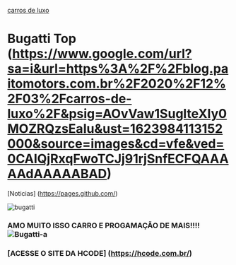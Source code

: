 [carros  de luxo](https://br.pinterest.com/pin/605945324839662581/)
# Bugatti Top (https://www.google.com/url?sa=i&url=https%3A%2F%2Fblog.paitomotors.com.br%2F2020%2F12%2F03%2Fcarros-de-luxo%2F&psig=AOvVaw1SuglteXIy0MOZRQzsEaIu&ust=1623984113152000&source=images&cd=vfe&ved=0CAIQjRxqFwoTCJj91rjSnfECFQAAAAAdAAAAABAD)
[Noticias] (https://pages.github.com/)

![bugatti](https://user-images.githubusercontent.com/85373561/122323809-11c3ed00-cefe-11eb-9e9b-395886eba126.jpg)
### AMO MUITO ISSO CARRO E PROGAMAÇÃO DE MAIS!!!!![Bugatti-a](https://user-images.githubusercontent.com/85373561/122324072-8eef6200-cefe-11eb-93b4-28475c0e7ec5.jpg)
### [ACESSE O SITE DA HCODE] (https://hcode.com.br/) 

